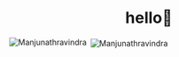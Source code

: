 <h1 align="center">hello👋 </h1>


<p>&nbsp;<img align="center" src="https://github-readme-stats.vercel.app/api?username=Manjunathravindra&show_icons=true&locale=en&theme=synthwave" alt="Manjunathravindra" />
<img align="left" src="https://github-readme-stats.vercel.app/api/top-langs?username=Manjunathravindra&show_icons=true&locale=en&layout=compact&theme=synthwave" alt="Manjunathravindra" /></p>
